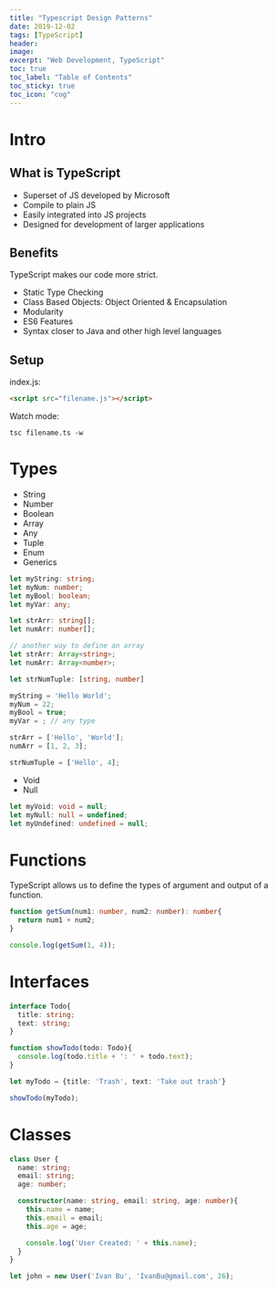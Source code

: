 ```yaml
---
title: "Typescript Design Patterns"
date: 2019-12-02
tags: [TypeScript]
header:
image:
excerpt: "Web Development, TypeScript"
toc: true
toc_label: "Table of Contents"
toc_sticky: true
toc_icon: "cog"
---
```


# Intro

## What is TypeScript

- Superset of JS developed by Microsoft
- Compile to plain JS
- Easily integrated into JS projects
- Designed for development of larger applications

## Benefits

TypeScript makes our code more strict.

- Static Type Checking
- Class Based Objects: Object Oriented & Encapsulation
- Modularity
- ES6 Features
- Syntax closer to Java and other high level languages

## Setup

index.js:

```html
<script src="filename.js"></script>
```

Watch mode:

`tsc filename.ts -w`


# Types

- String
- Number
- Boolean
- Array
- Any
- Tuple
- Enum
- Generics

```typescript
let myString: string;
let myNum: number;
let myBool: boolean;
let myVar: any;

let strArr: string[];
let numArr: number[];

// another way to define an array
let strArr: Array<string>;
let numArr: Array<number>;

let strNumTuple: [string, number]

myString = 'Hello World';
myNum = 22;
myBool = true;
myVar = ; // any type

strArr = ['Hello', 'World'];
numArr = [1, 2, 3];

strNumTuple = ['Hello', 4];
```

- Void
- Null

```typescript
let myVoid: void = null;
let myNull: null = undefined;
let myUndefined: undefined = null;
```

# Functions

TypeScript allows us to define the types of argument and output of a function.

```typescript
function getSum(num1: number, num2: number): number{
  return num1 + num2;
}

console.log(getSum(1, 4));
```

# Interfaces

```typescript
interface Todo{
  title: string;
  text: string;
}

function showTodo(todo: Todo){
  console.log(todo.title + ': ' + todo.text);
}

let myTodo = {title: 'Trash', text: 'Take out trash'}

showTodo(myTodo);
```

# Classes

```typescript
class User {
  name: string;
  email: string;
  age: number;

  constructor(name: string, email: string, age: number){
    this.name = name;
    this.email = email;
    this.age = age;

    console.log('User Created: ' + this.name);
  }
}

let john = new User('Ivan Bu', 'IvanBu@gmail.com', 26);
```



<!-- 
# Type System

# Annotations

## Type Annotations in Action

## Annotations With Functions and Objects

# Typed Arrays

# Tuples

# The All-Important Interface

# Functionality with Classes

# Design Patterns

## Building Design Patterns with Typescript

## More on Design Patterns

# Reusable Code
-->